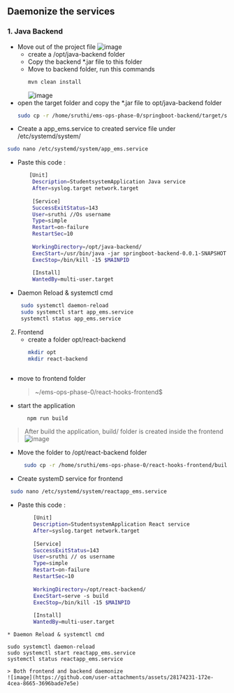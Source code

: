 ##  Daemonize the services
### 1. Java Backend
* Move out of the project file
  ![image](https://github.com/user-attachments/assets/588ef971-ffe2-4909-823c-f2cec297c1aa)
  * create a /opt/java-backend folder
  * Copy the backend *.jar file to this folder
  * Move to backend folder, run this commands
    ```bash
    mvn clean install
    ```
    ![image](https://github.com/user-attachments/assets/a2a9cd3d-8b23-435d-a4a5-698167105048)
 * open the target folder and copy the *.jar file to opt/java-backend folder
     ```bash
     sudo cp -r /home/sruthi/ems-ops-phase-0/springboot-backend/target/springboot-backend-0.0.1-SNAPSHOT.jar /home/sruthi/opt/java-backend/
     ```
* Create a app_ems.service to  created service file under /etc/systemd/system/
  
 ```bash
 sudo nano /etc/systemd/system/app_ems.service
  ```
 * Paste this code :
```bash
       [Unit]
        Description=StudentsystemApplication Java service
        After=syslog.target network.target
        
        [Service]
        SuccessExitStatus=143
        User=sruthi //Os username
        Type=simple
        Restart=on-failure
        RestartSec=10
        
        WorkingDirectory=/opt/java-backend/
        ExecStart=/usr/bin/java -jar springboot-backend-0.0.1-SNAPSHOT.jar
        ExecStop=/bin/kill -15 $MAINPID
        
        [Install]
        WantedBy=multi-user.target
  ```
* Daemon Reload & systemctl cmd
   ```bash
    sudo systemctl daemon-reload
    sudo systemctl start app_ems.service
    systemctl status app_ems.service
  ```
2. Frontend
   * create a folder opt/react-backend
      ```bash
     mkdir opt
     mkdir react-backend
    ```
  * move to frontend folder
    > ~/ems-ops-phase-0/react-hooks-frontend$
* start the application
  ```bash
     npm run build
    ```
> After build the application, build/ folder is created inside the frontend
![image](https://github.com/user-attachments/assets/4019dde1-a0c9-4be8-be46-708f4d828df9)
* Move the folder to /opt/react-backend folder
   ```bash
     sudo cp -r /home/sruthi/ems-ops-phase-0/react-hooks-frontend/build/ /home/sruthi/opt/react-backend/
     ```
* Create systemD service for frontend
 ```bash
  sudo nano /etc/systemd/system/reactapp_ems.service
```
* Paste this code :
   ```bash
        [Unit]
        Description=StudentsystemApplication React service
        After=syslog.target network.target
        
        [Service]
        SuccessExitStatus=143
        User=sruthi // os username
        Type=simple
        Restart=on-failure
        RestartSec=10
        
        WorkingDirectory=/opt/react-backend/
        ExecStart=serve -s build
        ExecStop=/bin/kill -15 $MAINPID
        
        [Install]
        WantedBy=multi-user.target
```
* Daemon Reload & systemctl cmd
```
    sudo systemctl daemon-reload
    sudo systemctl start reactapp_ems.service
    systemctl status reactapp_ems.service
```  
> Both frontend and backend daemonize
![image](https://github.com/user-attachments/assets/28174231-172e-4cea-8665-3696bade7e5e)
